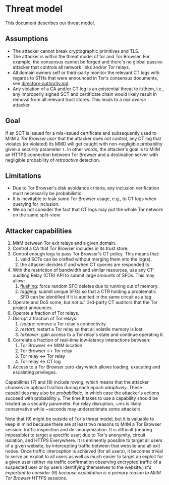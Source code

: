 # Threat model
This document describes our threat model.

## Assumptions
- The attacker cannot break cryptographic primitives and TLS.
- The attacker is within the threat model of tor and Tor Browser.  For example,
the consensus cannot be forged and there's no global passive attacker that
controls all network links and/or Tor relays.
- All domain owners self or third-party monitor the relevant CT logs with
regards to STHs that were announced in Tor's consensus documents, see
  [directory-authority.md](https://github.com/rgdd/ctor/blob/master/proposals/directory-authority.md).
- Any violation of a CA and/or CT log is an existential threat to it/them, i.e.,
any improperly signed SCT and certificate chain would likely result in removal
from all relevant trust stores.  This leads to a _risk averse_ attacker.

## Goal
If an SCT is issued for a mis-issued certificate and subsequently used to MitM a
_Tor Browser user_ that the attacker does not control, any CT log that violates
(or violated) its MMD will get caught with non-negligible probability given a
security parameter `t`.  In other words, the attacker's goal is to MitM an HTTPS
connection between Tor Browser and a destination server with negligible
probability of _retroactive_ detection.

## Limitations
- Due to Tor Browser's disk avoidance criteria, any inclusion verification must
necessarily be probabilistic.
- It is inevitable to leak _some_ Tor Browser usage, e.g., to CT logs when
querying for inclusion.
- We do not consider the fact that CT logs may put the whole Tor network on
the same split-view.

## Attacker capabilities
1. MitM between Tor exit relays and a given domain.
2. Control a CA that Tor Browser includes in its trust store.
3. Control enough logs to pass Tor Browser's CT policy.  This means that:
	1. valid SCTs can be crafted without merging them into the log(s).
	2. the attacker decides if and when CT queries are responded to.
4. With the restriction of bandwidth and similar resources, use any CT-auditing
Relay (CTR) API to submit large amounts of SFOs.  This may allow:
	1. [flushing](https://ritter.vg/blog-a_bit_on_certificate_transparency_gossip.html):
	force random SFO deletes due to running out of memory.
	2. _tagging_:
	submit unique SFOs so that a CTR holding a problematic SFO can be identified
	if it is audited in the same circuit as a tag.
5. Operate and DoS some, _but not all_, 3rd-party CT auditors that the Tor
project announces.
6. Operate a fraction of Tor relays.
7. Disrupt a fraction of Tor relays:
	1. _isolate_: remove a Tor relay's connectivity.
	2. _restart_: restart a Tor relay so that all volatile memory is lost.
	3. _takeover_: gain access to a Tor relay's state and continue operating it.
8. Correlate a fraction of real-time low-latency interactions between:
   	1. Tor Browser <-> MitM location
   	2. Tor Browser <-> Tor relay
	3. Tor relay <-> Tor relay
	4. Tor relay <-> CT log
9. Access to a Tor Browser zero-day which allows loading, executing and
escalating privileges.

Capabilities (7) and (8) include _roving_, which means that the attacker chooses
an optimal fraction during each epoch _adaptively_.  These capabilities may also
be _probabilistic_, in which case the attacker's actions succeed with
probability `p`.  The time it takes to use a capability should be treated as a
security parameter.  For relay disruption, ~ms is likely conservative while
~seconds may underestimate some attackers.

Note that (9) might be outside of Tor's threat model, but it is valuable to keep
in mind because there are at least two reasons to MitM a Tor Browser session:
traffic inspection and de-anonymization.  It is difficult (nearing impossible) to target a specific user; due to Tor's anonymity, circuit isolation, and HTTPS Everywhere. It is eminently possible to target all users of a given website, by intercepting traffic between that website and all exit nodes. Once traffic interception is achieved (for all users), it becomes trivial to serve an exploit to all users as well as much easier to target an exploit for a given user (either via traffic confirmation observing encrypted traffic of a suspected user or by users identifying themselves to the website.) _It's important to consider (9) because exploitation is a primary reason to MitM Tor Browser HTTPS sessions_.
